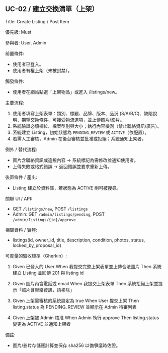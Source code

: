 ## UC-02 / 建立交換清單（上架）
Title: Create Listing / Post Item

優先級: Must

參與者: User, Admin

前置條件:
- 使用者已登入。
- 使用者有權上架（未被封禁）。

觸發條件:
- 使用者在網站點選「上架物品」或進入 /listings/new。

主要流程:
1. 使用者填寫上架表單：類別、標題、品牌、版本、品況 (S/A/B/C)、缺陷說明、期望交換條件、可接受物流選項，並上傳照片/影片。
2. 系統驗證必填欄位、檔案型別與大小；執行內容檢測（禁止聯絡資訊/廣告）。
3. 系統建立 Listing，初始狀態為 `PENDING_REVIEW` 或 `ACTIVE`（依配置）。
4. 若需人工審核，Admin 在後台審核並批准或拒絕；系統通知上架者。

例外 / 替代流程:
- 圖片含聯絡資訊或違規內容 → 系統標記為需修改並通知使用者。
- 上傳失敗或格式錯誤 → 返回錯誤並要求重新上傳。

後置條件 / 產出:
- Listing 建立於資料庫，若狀態為 ACTIVE 則可被搜尋。

關聯 UI / API:
- GET `/listings/new`, POST `/listings`
- Admin: GET `/admin/listings/pending`, POST `/admin/listings/{id}/approve`

相關資料 / 實體:
- listings(id, owner_id, title, description, condition, photos, status, locked_by_proposal_id)

可度量的驗收標準（Gherkin）:
1. Given 已登入的 User
   When 我提交完整上架表單並上傳合法圖片
   Then 系統建立 Listing 並回傳 201 與 listing id

2. Given 圖片內含電話或 email
   When 我提交上架表單
   Then 系統拒絕上架並提示「照片含聯絡資訊，請移除」

3. Given 上架需審核的系統設定為 true
   When User 提交上架
   Then listing.status 為 PENDING_REVIEW 並顯示在 Admin 待審列表

4. Given 上架被 Admin 核准
   When Admin 執行 approve
   Then listing.status 變更為 ACTIVE 並通知上架者

備註:
- 圖片/影片存儲應計算並保存 sha256 以備爭議時佐證。
